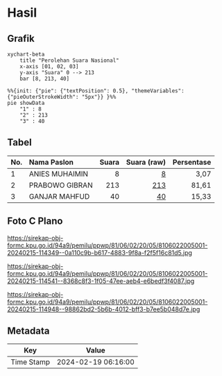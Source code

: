 # Hasil

## Grafik

```mermaid
xychart-beta
    title "Perolehan Suara Nasional"
    x-axis [01, 02, 03]
    y-axis "Suara" 0 --> 213
    bar [8, 213, 40]
```

```mermaid
%%{init: {"pie": {"textPosition": 0.5}, "themeVariables": {"pieOuterStrokeWidth": "5px"}} }%%
pie showData
    "1" : 8
    "2" : 213
    "3" : 40
```

## Tabel

| No. | Nama Paslon    | Suara | Suara (raw) | Persentase |
|:--- |:-------------- | -----:| -----------:| ----------:|
| 1   | ANIES MUHAIMIN | 8     | [8][p-1]    | 3,07       |
| 2   | PRABOWO GIBRAN | 213   | [213][p-2]  | 81,61      |
| 3   | GANJAR MAHFUD  | 40    | [40][p-3]   | 15,33      |


[p-1]: https://github.com/gigit-pemilu/pemilu-2024/blob/main/pilpres/hitung-suara/sub/81-maluku/sub/06-seram-bagian-barat/sub/02-seram-barat/sub/2005-morekau/sub/001-tps/sub/paslon-1.txt
[p-2]: https://github.com/gigit-pemilu/pemilu-2024/blob/main/pilpres/hitung-suara/sub/81-maluku/sub/06-seram-bagian-barat/sub/02-seram-barat/sub/2005-morekau/sub/001-tps/sub/paslon-2.txt
[p-3]: https://github.com/gigit-pemilu/pemilu-2024/blob/main/pilpres/hitung-suara/sub/81-maluku/sub/06-seram-bagian-barat/sub/02-seram-barat/sub/2005-morekau/sub/001-tps/sub/paslon-3.txt

## Foto C Plano

https://sirekap-obj-formc.kpu.go.id/94a9/pemilu/ppwp/81/06/02/20/05/8106022005001-20240215-114349--0a110c9b-b617-4883-9f8a-f2f5f16c81d5.jpg

https://sirekap-obj-formc.kpu.go.id/94a9/pemilu/ppwp/81/06/02/20/05/8106022005001-20240215-114541--8368c8f3-1f05-47ee-aeb4-e6bedf3f4087.jpg

https://sirekap-obj-formc.kpu.go.id/94a9/pemilu/ppwp/81/06/02/20/05/8106022005001-20240215-114948--98862bd2-5b6b-4012-bff3-b7ee5b048d7e.jpg


## Metadata

| Key        | Value               |
| ---------- | ------------------- |
| Time Stamp | 2024-02-19 06:16:00 |



